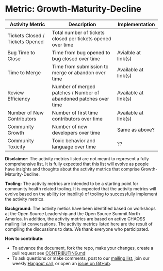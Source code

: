# Metric: Growth-Maturity-Decline


 Activity Metric | Description | Implementation
 --- | --- | ---
 Tickets Closed / Tickets Opened | Total number of tickets closed per tickets opened over time |
 Bug Time to Close | Time from bug opened to bug closed over time | Avialble at link(s)
 Time to Merge | Time from submission to merge or abandon over time | Available at link(s)
 Review Efficiency | Number of merged patches / Number of abandoned patches over time | Available at link(s)
 Number of New Contributors | Number of first time contributors over time | Available at link(s)
 Community Growth | Number of new developers over time | Same as above? 
 Community Toxicity | Toxic behavior and language over time | ??

**Disclaimer:**
The activity metrics listed are not meant to represent a fully comprehensive list. It is fully expected that this list will evolve as people have insights and thoughts about the activity metrics that comprise Growth-Maturity-Decline. 

**Tooling:**
The activity metrics are intended to be a starting point for community health related tooling. It is expected that the activity metrics will evolve based on the ability (or inability) of tooling to successfully implement the activity metrics. 

**Background:**
The activity metics have been identified based on workshops at the Open Source Leadership and the Open Source Summit North America. In addition, the activity metrics are based on active CHAOSS mailing list conversations. The activity metrics listed here are the result of compiling the discussions to data. We thank everyone who participated.

**How to contribute:**
- To advance the document, fork the repo, make your changes, create a pull request see [CONTRIBUTING.md][contrib]
- To ask questions or make comments, post to our [mailing list][ml], join our weekly [Hangout call][ho], or open an [issue on GitHub][issue].

[contrib]: https://github.com/germonprez/metrics/blob/master/CONTRIBUTING.md
[ml]: https://wiki.linuxfoundation.org/chaoss/metrics#mail-list
[ho]: https://wiki.linuxfoundation.org/chaoss/metrics#weekly-hangout
[issue]: https://github.com/chaoss/metrics/issues
